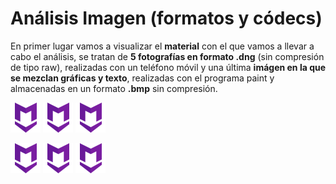 # Análisis Imagen (formatos y códecs)

En primer lugar vamos a visualizar el **material** con el que vamos a llevar a cabo el análisis, se tratan de **5 fotografías en formato .dng** (sin compresión de tipo raw), realizadas con un teléfono móvil y una última **imágen en la que se mezclan gráficas y texto**, realizadas con el programa paint y almacenadas en un formato **.bmp** sin compresión.

![alt text][foto-patio] ![alt text][foto-mano] ![alt text][foto-pollo]

![alt text][foto-zapas] ![alt text][foto-budy] ![alt text][grafica]

[foto-patio]: https://github.com/adam-p/markdown-here/raw/master/src/common/images/icon48.png "Foto tomada entre sol y sombra"

[foto-mano]: https://github.com/adam-p/markdown-here/raw/master/src/common/images/icon48.png "Foto tomada para ver la textura de la piel"

[foto-pollo]: https://github.com/adam-p/markdown-here/raw/master/src/common/images/icon48.png "Foto figura pollo"

[foto-zapas]: https://github.com/adam-p/markdown-here/raw/master/src/common/images/icon48.png "Foto tomada para ver la textura de tela"

[foto-budy]: https://github.com/adam-p/markdown-here/raw/master/src/common/images/icon48.png "Foto figura budy"

[grafica]: https://github.com/adam-p/markdown-here/raw/master/src/common/images/icon48.png "Imagen con texto y gráficas"
